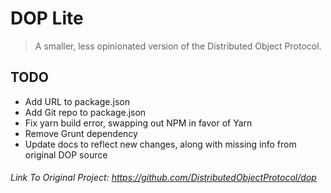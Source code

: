 # DOP Lite
> A smaller, less opinionated version of the Distributed Object Protocol.


## TODO
  * Add URL to package.json
  * Add Git repo to package.json
  * Fix yarn build error, swapping out NPM in favor of Yarn
  * Remove Grunt dependency
  * Update docs to reflect new changes, along with missing info from original DOP source


###### Link To Original Project: https://github.com/DistributedObjectProtocol/dop
